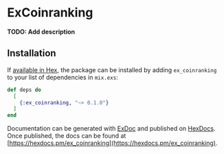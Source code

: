 # ExCoinranking

**TODO: Add description**

## Installation

If [available in Hex](https://hex.pm/docs/publish), the package can be installed
by adding `ex_coinranking` to your list of dependencies in `mix.exs`:

```elixir
def deps do
  [
    {:ex_coinranking, "~> 0.1.0"}
  ]
end
```

Documentation can be generated with [ExDoc](https://github.com/elixir-lang/ex_doc)
and published on [HexDocs](https://hexdocs.pm). Once published, the docs can
be found at [https://hexdocs.pm/ex_coinranking](https://hexdocs.pm/ex_coinranking).

